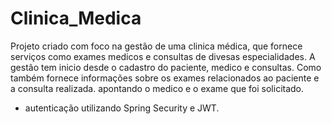 # Clinica_Medica

Projeto criado com foco na gestão de uma clinica médica, que fornece serviços como exames medicos e consultas de divesas especialidades.
A gestão tem inicio desde o cadastro do paciente, medico e consultas.
Como também fornece informações sobre os exames relacionados ao paciente e a consulta realizada. apontando o medico e o exame que foi solicitado.

- autenticação utilizando Spring Security e JWT.
  
